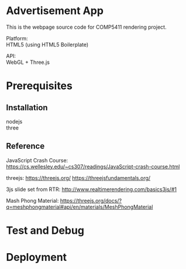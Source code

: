 # Advertisement App
This is the webpage source code for COMP5411 rendering project.  
  
Platform:  
HTML5 (using HTML5 Boilerplate)  
  
API:   
WebGL + Three.js  

# Prerequisites
## Installation
nodejs   
three  

## Reference

JavaScript Crash Course: https://cs.wellesley.edu/~cs307/readings/JavaScript-crash-course.html

threejs: https://threejs.org/
https://threejsfundamentals.org/

3js slide set from RTR: http://www.realtimerendering.com/basics3js/#1

Mash Phong Material: https://threejs.org/docs/?q=meshphongmaterial#api/en/materials/MeshPhongMaterial



  
# Test and Debug


# Deployment


